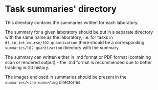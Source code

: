 # Task summaries' directory

This directory contains the summaries written for each laboratory.

The summary for a given laboratory should be put in a separate directory with the same name as the laboratory, i.e. for tasks in `dl_in_iot_course/l02_quantization` there should be a corresponding `summaries/l02_quantization` directory with the summary.

The summary can written either in .md format or PDF format (containing scan or rendered output) - the .md format is recommended due to better tracking in Git history.

The images enclosed in summaries should be present in the `summaries/<lab-name>/img` directories.

